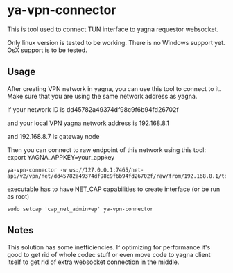 # ya-vpn-connector

This is tool used to connect TUN interface to yagna requestor websocket.

Only linux version is tested to be working. There is no Windows support yet.
OsX support is to be tested.

## Usage

After creating VPN network in yagna, you can use this tool to connect to it. 
Make sure that you are using the same network address as yagna.


If your network ID is dd45782a49374df98c9f6b94fd26702f

and your local VPN yagna network address is 192.168.8.1

and 192.168.8.7 is gateway node

Then you can connect to raw endpoint of this network using this tool:
export YAGNA_APPKEY=your_appkey
```
ya-vpn-connector -w ws://127.0.0.1:7465/net-api/v2/vpn/net/dd45782a49374df98c9f6b94fd26702f/raw/from/192.168.8.1/to/192.168.8.7
```

executable has to have NET_CAP capabilities to create interface (or be run as root)
```
sudo setcap 'cap_net_admin+ep' ya-vpn-connector
```

## Notes

This solution has some inefficiencies. 
If optimizing for performance it's good to get rid of whole codec stuff
or even move code to yagna client itself to get rid of extra websocket connection in the middle.


